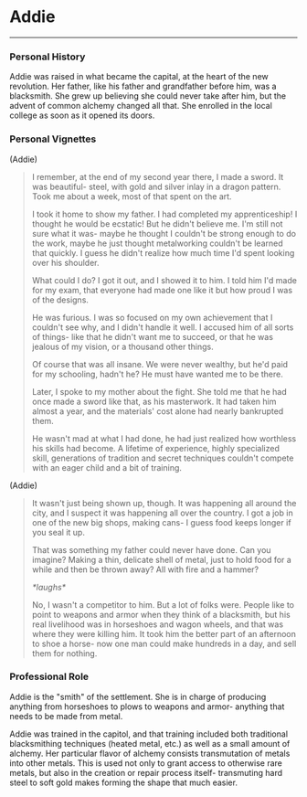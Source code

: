 # Addie

----

### Personal History

Addie was raised in what became the capital, at the heart of the new revolution.  Her father, like his father and grandfather before him, was a blacksmith.  She grew up believing she could never take after him, but the advent of common alchemy changed all that.  She enrolled in the local college as soon as it opened its doors.

### Personal Vignettes

(Addie)

> I remember, at the end of my second year there, I made a sword.  It was beautiful- steel, with gold and silver inlay in a dragon pattern.  Took me about a week, most of that spent on the art.
>
> I took it home to show my father.  I had completed my apprenticeship!  I thought he would be ecstatic!  But he didn't believe me.  I'm still not sure what it was- maybe he thought I couldn't be strong enough to do the work, maybe he just thought metalworking couldn't be learned that quickly.  I guess he didn't realize how much time I'd spent looking over his shoulder.
>
> What could I do?  I got it out, and I showed it to him.  I told him I'd made for my exam, that everyone had made one like it but how proud I was of the designs.
>
> He was furious.  I was so focused on my own achievement that I couldn't see why, and I didn't handle it well.  I accused him of all sorts of things- like that he didn't want me to succeed, or that he was jealous of my vision, or a thousand other things.
>
> Of course that was all insane.  We were never wealthy, but he'd paid for my schooling, hadn't he?  He must have wanted me to be there.
>
> Later, I spoke to my mother about the fight.  She told me that he had once made a sword like that, as his masterwork.  It had taken him almost a year, and the materials' cost alone had nearly bankrupted them.
>
> He wasn't mad at what I had done, he had just realized how worthless his skills had become.  A lifetime of experience, highly specialized skill, generations of tradition and secret techniques couldn't compete with an eager child and a bit of training.

(Addie)

> It wasn't just being shown up, though.  It was happening all around the city, and I suspect it was happening all over the country.  I got a job in one of the new big shops, making cans- I guess food keeps longer if you seal it up.
>
> That was something my father could never have done.  Can you imagine?  Making a thin, delicate shell of metal, just to hold food for a while and then be thrown away?  All with fire and a hammer?
>
> *\*laughs\**
>
> No, I wasn't a competitor to him.  But a lot of folks were.  People like to point to weapons and armor when they think of a blacksmith, but his real livelihood was in horseshoes and wagon wheels, and that was where they were killing him.  It took him the better part of an afternoon to shoe a horse- now one man could make hundreds in a day, and sell them for nothing.

### Professional Role


Addie is the "smith" of the settlement.  She is in charge of producing anything from horseshoes to plows to weapons and armor- anything that needs to be made from metal.

Addie was trained in the capitol, and that training included both traditional blacksmithing techniques (heated metal, etc.) as well as a small amount of alchemy.  Her particular flavor of alchemy consists transmutation of metals into other metals.  This is used not only to grant access to otherwise rare metals, but also in the creation or repair process itself- transmuting hard steel to soft gold makes forming the shape that much easier.
